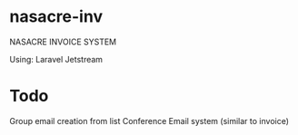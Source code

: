 # nasacre-inv
NASACRE INVOICE SYSTEM

Using: 
Laravel
Jetstream

# Todo #

Group email creation from list
Conference Email system (similar to invoice)